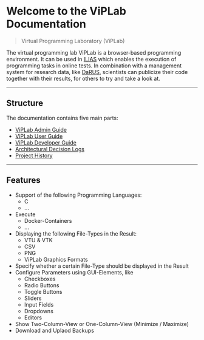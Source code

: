 # Welcome to the ViPLab Documentation

> Virtual Programming Laboratory (ViPLab)

The virtual programming lab ViPLab is a browser-based programming environment. It can be used in [ILIAS](https://www.ilias.de/) which enables the execution of programming tasks in online tests. In combination with a management system for research data, like [DaRUS](https://www.izus.uni-stuttgart.de/fokus/darus), scientists can publicize their code together with their results, for others to try and take a look at. 

---

## Structure

The documentation contains five main parts:

- [ViPLab Admin Guide](integration/index.md) 
- [ViPLab User Guide](viplab-frontend/index.md)
- [ViPLab Developer Guide](viplab3.0/index.md) 
- [Architectural Decision Logs](adr/index.md)
- [Project History](history/index.md)

---

## Features
- Support of the following Programming Languages:
    - C
    - ...
- Execute 
    - Docker-Containers
    - ...
- Displaying the following File-Types in the Result:
    - VTU & VTK
    - CSV
    - PNG
    - ViPLab Graphics Formats
- Specify whether a certain File-Type should be displayed in the Result
- Configure Parameters using GUI-Elements, like
    - Checkboxes
    - Radio Buttons
    - Toggle Buttons
    - Sliders
    - Input Fields
    - Dropdowns
    - Editors
- Show Two-Column-View or One-Column-View (Minimize / Maximize)
- Download and Uplaod Backups